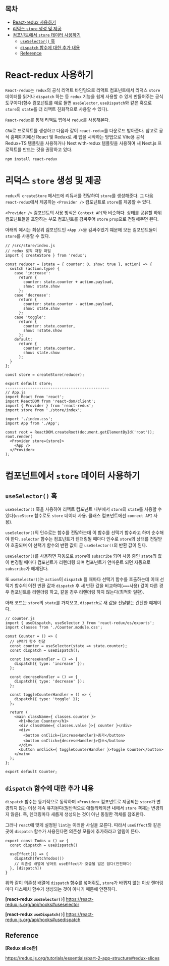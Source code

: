 <h2>목차</h2>

- [React-redux 사용하기](#react-redux-사용하기)
- [리덕스 `store` 생성 및 제공](#리덕스-store-생성-및-제공)
- [컴포넌트에서 `store` 데이터 사용하기](#컴포넌트에서-store-데이터-사용하기)
  - [`useSelector()` 훅](#useselector-훅)
  - [`dispatch` 함수에 대한 추가 내용](#dispatch-함수에-대한-추가-내용)
  - [Reference](#reference)

# React-redux 사용하기

`React-redux`는 `redux`의 공식 리액트 바인딩으로 리액트 컴포넌트에서 리덕스 `store` 데이터를 읽거나 `dispatch` 하는 등 `redux` 기능을 쉽게 사용할 수 있게 만들어주는 공식 도구이다(함수 컴포넌트를 예로 들면 `useSelector`, `useDispatch`와 같은 훅으로 `store`의 `state`를 더 리액트 친화적으로 사용할 수 있다).

`React-redux`를 통해 리액트 앱에서 `redux`를 사용해본다.

`CRA`로 프로젝트를 생성하고 다음과 같이 `react-redux`를 다운로드 받아준다. 참고로 공식 홈페이지에선 React 및 Redux로 새 앱을 시작하는 방법으로 Vite용 공식 Redux+TS 템플릿을 사용하거나 Next with-redux 템플릿을 사용하여 새 Next.js 프로젝트를 만드는 것을 권장하고 있다.

```
npm install react-redux
```

# 리덕스 `store` 생성 및 제공

`redux`의 `createStore` 메서드에 리듀서를 전달하여 `store`를 생성해준다. 그 다음 `react-redux`에서 제공하는 `<Provider />` 컴포넌트로 `store`를 제공할 수 있다.

`<Provider />` 컴포넌트의 사용 방식은 `Context API`와 비슷하다. 상태를 공유할 하위 컴포넌트들을 포함하는 부모 컴포넌트를 감싸주어 `store` `prop`으로 전달해주면 된다.

아래의 예시는 최상위 컴포넌트인 `<App />`을 감싸주었기 떄문에 모든 컴포넌트들이 `store`를 사용할 수 있다.

```
// /src/store/index.js
// redux 로직 저장 파일
import { createStore } from 'redux';

const reducer = (state = { counter: 0, show: true }, action) => {
  switch (action.type) {
    case 'increase':
      return {
        counter: state.counter + action.payload,
        show: state.show
      };
    case 'decrease':
      return {
        counter: state.counter - action.payload,
        show: state.show
      };
    case 'toggle':
      return {
        counter: state.counter,
        show: !state.show
      };
    default:
      return {
        counter: state.counter,
        show: state.show
      };
  }
};

const store = createStore(reducer);

export default store;
----------------------------------------------
// App.js
import React from 'react';
import ReactDOM from 'react-dom/client';
import { Provider } from 'react-redux';
import store from './store/index';

import './index.css';
import App from './App';

const root = ReactDOM.createRoot(document.getElementById('root'));
root.render(
  <Provider store={store}>
    <App />
  </Provider>
);
```

# 컴포넌트에서 `store` 데이터 사용하기

## `useSelector()` 훅

`useSelector()` 훅을 사용하여 리액트 컴포넌트 내부에서 `store`의 `state`를 사용할 수 있다(`useStore` 함수로도 `store` 데이터 사용. 클래스 컴포넌트에선 `connect API` 사용).

`useSelector()`의 인수로는 함수를 전달하는데 이 함수를 선택기 함수라고 하며 순수해야 한다. `selector` 함수는 컴포넌트가 렌더링될 때마다 인수로 `store`의 상태를 전달받아 호출되며 이 선택기 함수의 반환 값이 곧 `useSelector()`의 반환 값이 된다.

`useSelector()`를 사용하면 자동으로 `store`에 `subscribe` 되어 사용 중인 `state`의 값이 변경될 때마다 컴포넌트가 리렌더링 되며 컴포넌트가 언마운트 되면 자동으로 `subscribe`가 해제된다.

또 `useSelector()`는 `action`이 `dispatch` 될 때마다 선택기 함수를 호출하는데 이때 선택기 함수의 이전 반환 값과 `dispatch` 후 새 반환 값을 비교하여(`===`사용) 값이 다른 경우 컴포넌트를 리렌더링 하고, 같을 경우 리렌더링 하지 않는다(최적화 일환).

아래 코드는 `store`의 `state`를 가져오고, `dispatch`로 새 값을 전달받는 간단한 예제이다.

```
// counter.js
import { useDispatch, useSelector } from 'react-redux/es/exports';
import classes from './Counter.module.css';

const Counter = () => {
  // 선택기 함수 전달
  const counter = useSelector(state => state.counter);
  const dispatch = useDispatch();

  const increseHandler = () => {
    dispatch({ type: 'increase' });
  };

  const decreseHandler = () => {
    dispatch({ type: 'decrease' });
  };

  const toggleCounterHandler = () => {
    dispatch({ type: 'toggle' });
  };

  return (
    <main className={ classes.counter }>
      <h1>Redux Counter</h1>
      <div className={ classes.value }>{ counter }</div>
      <div>
        <button onClick={increseHandler}>증가</button>
        <button onClick={decreseHandler}>감소</button>
      </div>
      <button onClick={ toggleCounterHandler }>Toggle Counter</button>
    </main>
  );
};

export default Counter;
```

## `dispatch` 함수에 대한 추가 내용

`dispatch` 함수는 동기적으로 동작하며 `<Provider>` 컴포넌트로 제공되는 `store`가 변경되지 않는 이상 계속 유지된다(일반적으로 애플리케이션 내에서 `store` 객체는 변경되지 않음). 즉, 렌더링마다 새롭게 생성되는 것이 아닌 동일한 객체를 참조한다.

그러나 `react`에 맞게 설정된 `lint`는 이러한 사실을 모른다. 따라서 `useEffect`와 같은 곳에 `dispatch` 함수가 사용된다면 의존성 모듈에 추가하라고 알림이 뜬다.

```
export const Todos = () => {
  const dispatch = useDispatch()

  useEffect(() => {
    dispatch(fetchTodos())
    // 의존성 배열에 넣어도 useEffect가 호출될 일은 없다(안전하다)
  }, [dispatch])
}
```

위와 같이 의존성 배열에 `dispatch` 함수를 넣어줘도, `store`가 바뀌지 않는 이상 렌더링마다 디스패치 함수가 생성되는 것이 아니기 때문에 안전하다.

**[react-redux `useSelector()`]** https://react-redux.js.org/api/hooks#useselector

**[react-redux `useDispatch()`]** https://react-redux.js.org/api/hooks#usedispatch

## Reference

**[Redux slice란]**

https://redux.js.org/tutorials/essentials/part-2-app-structure#redux-slices
